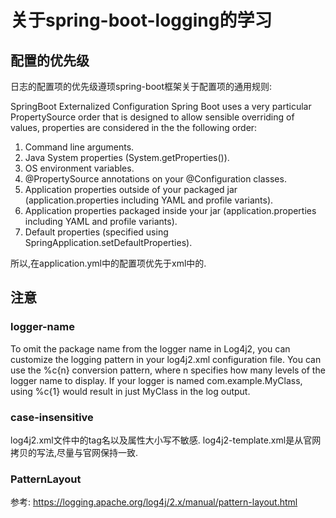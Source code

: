 # 关于spring-boot-logging的学习



## 配置的优先级
日志的配置项的优先级遵顼spring-boot框架关于配置项的通用规则:

SpringBoot Externalized Configuration
Spring Boot uses a very particular PropertySource order that is designed to allow sensible overriding of values, properties are considered in the the following order:
1. Command line arguments.
2. Java System properties (System.getProperties()).
3. OS environment variables.
4. @PropertySource annotations on your @Configuration classes.
5. Application properties outside of your packaged jar (application.properties including YAML and profile variants).
6. Application properties packaged inside your jar (application.properties including YAML and profile variants).
7. Default properties (specified using SpringApplication.setDefaultProperties).

所以,在application.yml中的配置项优先于xml中的.



## 注意

### logger-name
To omit the package name from the logger name in Log4j2, you can customize the logging pattern in your log4j2.xml configuration file. 
You can use the %c{n} conversion pattern, where n specifies how many levels of the logger name to display.
If your logger is named com.example.MyClass, using %c{1} would result in just MyClass in the log output.

### case-insensitive
log4j2.xml文件中的tag名以及属性大小写不敏感.
log4j2-template.xml是从官网拷贝的写法,尽量与官网保持一致.

### PatternLayout
参考: https://logging.apache.org/log4j/2.x/manual/pattern-layout.html
